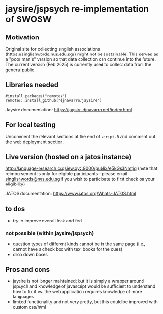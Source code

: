 # jaysire/jspsych re-implementation of SWOSW

## Motivation 

Original site for collecting singlish associations (https://singlishwords.nus.edu.sg/) might not be sustainable. This serves as a "poor man's" version so that data collection can continue into the future. The current version (Feb 2025) is currently used to collect data from the general public. 

## Libraries needed

```
#install.packages("remotes")
remotes::install_github("djnavarro/jaysire")
```

Jaysire documentation: https://jaysire.djnavarro.net/index.html

## For local testing 

Uncomment the relevant sections at the end of `script.R` and comment out the web deployment section. 

## Live version (hosted on a jatos instance)

http://language-research.csqsiew.xyz:9000/publix/e5kGs3Nmtjq (note that reimbursement is only for eligible participants - please email singlishwords@nus.edu.sg if you wish to participate to first check on your eligibility)

JATOS documentation: https://www.jatos.org/Whats-JATOS.html

## to dos 

- try to improve overall look and feel

### not possible (within jaysire/jspsych)

- question types of different kinds cannot be in the same page (i.e., cannot have a check box with text books for the cues) 
- drop down boxes 

## Pros and cons 

- jaysire is not longer maintained; but it is simply a wrapper around jspsych and knowledge of javascript would be sufficient to understand how to fix it vs. the web application requires knowledge of more languages 
- limited functionality and not very pretty, but this could be improved with custom css/html  
